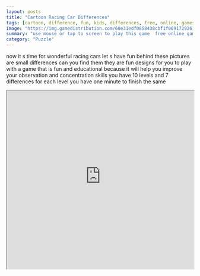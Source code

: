 ```yaml
---
layout: posts
title: "Cartoon Racing Car Differences"
tags: [cartoon, difference, fun, kids, differences, free, online, games, oyna, game, free, games, play, play, games]
image: "https://img.gamedistribution.com/60e31edf0858438cbf1f06917292615f-512x384.jpeg"
summary: "use mouse or tap to screen to play this game  free online games oyna game free games play play games"
category: "Puzzle"
---
```


now it s time for wonderful racing cars let s have fun behind these pictures are small differences can you find them they are fun designs for you to play with a game that is fun and educational because it will help you improve your observation and concentration skills you have 10 levels and 7 differences for each level you have one minute to finish the same

<iframe width="100%" height="480px;" src="https://html5.gamedistribution.com/60e31edf0858438cbf1f06917292615f/"></iframe>